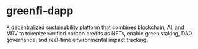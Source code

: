 # greenfi-dapp
A decentralized sustainability platform that combines blockchain, AI, and MRV to tokenize verified carbon credits as NFTs, enable green staking, DAO governance, and real-time environmental impact tracking.

